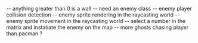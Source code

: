 -- anything greater than 0 is a wall
-- need an enemy class
-- enemy player collision detection
-- enemy sprite rendering in the raycasting world
-- enemy sprite movement in the raycasting world
-- select a number in the matrix and instatiate the enemy on the map
-- more ghosts chasing player than pacman ?